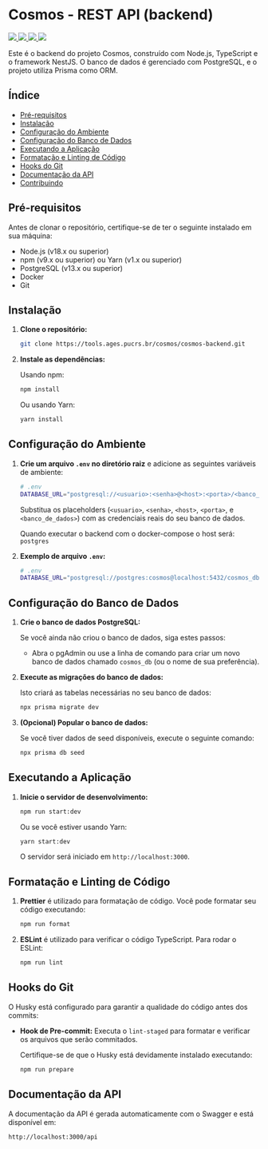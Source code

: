 
# Cosmos - REST API (backend)

<a href="https://docs.nestjs.com/first-steps">
    <img src="https://img.shields.io/badge/nestjs-%23E0234E.svg?style=for-the-badge&logo=nestjs&logoColor=white"/>
  </a>

<a href="https://swagger.io/">
    <img src="https://img.shields.io/badge/-Swagger-%23Clojure?style=for-the-badge&logo=swagger&logoColor=white"/>
  </a>

<a href="https://www.prisma.io/">
    <img src="https://img.shields.io/badge/Prisma-3982CE?style=for-the-badge&logo=Prisma&logoColor=white"/>
  </a>

<a href="https://docs.docker.com/">
    <img src="https://img.shields.io/badge/docker-%230db7ed.svg?style=for-the-badge&logo=docker&logoColor=white"/>
  </a>

Este é o backend do projeto Cosmos, construído com Node.js, TypeScript e o framework NestJS. O banco de dados é gerenciado com PostgreSQL, e o projeto utiliza Prisma como ORM.

## Índice

- [Pré-requisitos](#pré-requisitos)
- [Instalação](#instalação)
- [Configuração do Ambiente](#configuração-do-ambiente)
- [Configuração do Banco de Dados](#configuração-do-banco-de-dados)
- [Executando a Aplicação](#executando-a-aplicação)
- [Formatação e Linting de Código](#formatação-e-linting-de-código)
- [Hooks do Git](#hooks-do-git)
- [Documentação da API](#documentação-da-api)
- [Contribuindo](#contribuindo)

## Pré-requisitos

Antes de clonar o repositório, certifique-se de ter o seguinte instalado em sua máquina:

- Node.js (v18.x ou superior)
- npm (v9.x ou superior) ou Yarn (v1.x ou superior)
- PostgreSQL (v13.x ou superior)
- Docker
- Git

## Instalação

1. **Clone o repositório:**

   ```bash
   git clone https://tools.ages.pucrs.br/cosmos/cosmos-backend.git
   ```

2. **Instale as dependências:**

   Usando npm:

   ```bash
   npm install
   ```

   Ou usando Yarn:

   ```bash
   yarn install
   ```

## Configuração do Ambiente

1. **Crie um arquivo `.env` no diretório raiz** e adicione as seguintes variáveis de ambiente:

   ```bash
   # .env
   DATABASE_URL="postgresql://<usuario>:<senha>@<host>:<porta>/<banco_de_dados>?schema=public"
   ```

   Substitua os placeholders (`<usuario>`, `<senha>`, `<host>`, `<porta>`, e `<banco_de_dados>`) com as credenciais reais do seu banco de dados.

   Quando executar o backend com o docker-compose o host será: ```postgres```

2. **Exemplo de arquivo `.env`:**

   ```bash
   # .env
   DATABASE_URL="postgresql://postgres:cosmos@localhost:5432/cosmos_db?schema=public"
   ```

## Configuração do Banco de Dados

1. **Crie o banco de dados PostgreSQL:**

   Se você ainda não criou o banco de dados, siga estes passos:
   
   - Abra o pgAdmin ou use a linha de comando para criar um novo banco de dados chamado `cosmos_db` (ou o nome de sua preferência).

2. **Execute as migrações do banco de dados:**

   Isto criará as tabelas necessárias no seu banco de dados:

   ```bash
   npx prisma migrate dev
   ```

3. **(Opcional) Popular o banco de dados:**

   Se você tiver dados de seed disponíveis, execute o seguinte comando:

   ```bash
   npx prisma db seed
   ```

## Executando a Aplicação

1. **Inicie o servidor de desenvolvimento:**

   ```bash
   npm run start:dev
   ```

   Ou se você estiver usando Yarn:

   ```bash
   yarn start:dev
   ```

   O servidor será iniciado em `http://localhost:3000`.

## Formatação e Linting de Código

1. **Prettier** é utilizado para formatação de código. Você pode formatar seu código executando:

   ```bash
   npm run format
   ```

2. **ESLint** é utilizado para verificar o código TypeScript. Para rodar o ESLint:

   ```bash
   npm run lint
   ```

## Hooks do Git

O Husky está configurado para garantir a qualidade do código antes dos commits:

- **Hook de Pre-commit:** Executa o `lint-staged` para formatar e verificar os arquivos que serão commitados.
  
   Certifique-se de que o Husky está devidamente instalado executando:

   ```bash
   npm run prepare
   ```

## Documentação da API

A documentação da API é gerada automaticamente com o Swagger e está disponível em:

```
http://localhost:3000/api
```

